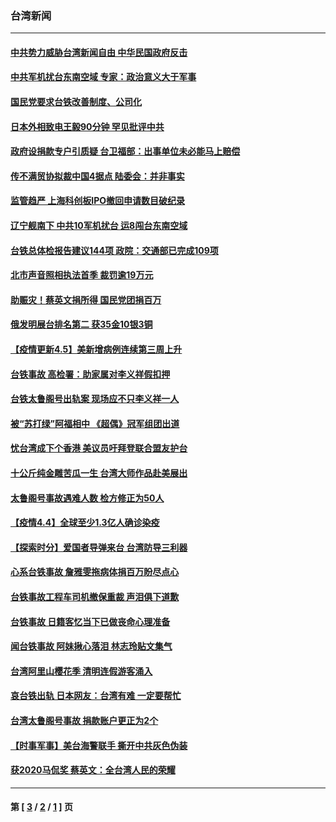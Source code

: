 ### 台湾新闻
---
#### [中共势力威胁台湾新闻自由 中华民国政府反击](../../pages/ncid1349361/n12860420.md) 
#### [中共军机扰台东南空域 专家：政治意义大于军事](../../pages/ncid1349361/n12859088.md) 
#### [国民党要求台铁改善制度、公司化](../../pages/ncid1349361/n12859182.md) 
#### [日本外相致电王毅90分钟 罕见批评中共](../../pages/ncid1349361/n12859457.md) 
#### [政府设捐款专户引质疑 台卫福部：出事单位未必能马上赔偿](../../pages/ncid1349361/n12859185.md) 
#### [传不满贸协拟裁中国4据点 陆委会：并非事实](../../pages/ncid1349361/n12859187.md) 
#### [监管趋严 上海科创板IPO撤回申请数目破纪录](../../pages/ncid1349361/n12859189.md) 
#### [辽宁舰南下 中共10军机扰台 运8闯台东南空域](../../pages/ncid1349361/n12859209.md) 
#### [台铁总体检报告建议144项  政院：交通部已完成109项](../../pages/ncid1349361/n12859191.md) 
#### [北市声音照相执法首季 裁罚逾19万元](../../pages/ncid1349361/n12859194.md) 
#### [助赈灾！蔡英文捐所得 国民党团捐百万](../../pages/ncid1349361/n12859180.md) 
#### [俄发明展台排名第二  获35金10银3铜](../../pages/ncid1349361/n12859093.md) 
#### [【疫情更新4.5】美新增病例连续第三周上升](../../pages/ncid1349361/n12858892.md) 
#### [台铁事故 高检署：助家属对李义祥假扣押](../../pages/ncid1349361/n12858879.md) 
#### [台铁太鲁阁号出轨案 现场应不只李义祥一人](../../pages/ncid1349361/n12858752.md) 
#### [被“苏打绿”阿福相中 《超偶》冠军组团出道](../../pages/ncid1349361/n12858745.md) 
#### [忧台湾成下个香港 美议员吁拜登联合盟友护台](../../pages/ncid1349361/n12858471.md) 
#### [十公斤纯金雕苦瓜一生 台湾大师作品赴美展出](../../pages/ncid1349361/n12858515.md) 
#### [太鲁阁号事故遇难人数 检方修正为50人](../../pages/ncid1349361/n12857974.md) 
#### [【疫情4.4】全球至少1.3亿人确诊染疫](../../pages/ncid1349361/n12857264.md) 
#### [【探索时分】爱国者导弹来台 台湾防导三利器](../../pages/ncid1349361/n12856710.md) 
#### [心系台铁事故 詹雅雯拖病体捐百万盼尽点心](../../pages/ncid1349361/n12857314.md) 
#### [台铁事故工程车司机撤保重裁 声泪俱下道歉](../../pages/ncid1349361/n12857335.md) 
#### [台铁事故 日籍客忆当下已做丧命心理准备](../../pages/ncid1349361/n12857353.md) 
#### [闻台铁事故 阿妹揪心落泪 林志玲贴文集气](../../pages/ncid1349361/n12857263.md) 
#### [台湾阿里山樱花季 清明连假游客涌入](../../pages/ncid1349361/n12857049.md) 
#### [哀台铁出轨 日本网友：台湾有难 一定要帮忙](../../pages/ncid1349361/n12857056.md) 
#### [台湾太鲁阁号事故 捐款账户更正为2个](../../pages/ncid1349361/n12856909.md) 
#### [【时事军事】美台海警联手 撕开中共灰色伪装](../../pages/ncid1349361/n12854717.md) 
#### [获2020马侃奖  蔡英文：全台湾人民的荣耀](../../pages/ncid1349361/n12922804.md) 

---
#### 第 [ [3](./3.md) / [2](./2.md) / [1](./1.md) ] 页
